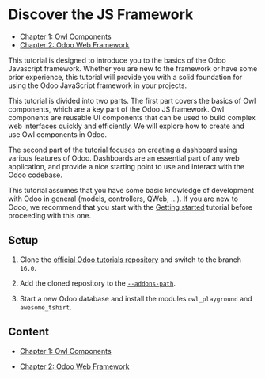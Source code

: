 # Discover the JS Framework

  * [Chapter 1: Owl Components](discover_js_framework/01_owl_components.html)
  * [Chapter 2: Odoo Web Framework](discover_js_framework/02_web_framework.html)

This tutorial is designed to introduce you to the basics of the Odoo
Javascript framework. Whether you are new to the framework or have some prior
experience, this tutorial will provide you with a solid foundation for using
the Odoo JavaScript framework in your projects.

This tutorial is divided into two parts. The first part covers the basics of
Owl components, which are a key part of the Odoo JS framework. Owl components
are reusable UI components that can be used to build complex web interfaces
quickly and efficiently. We will explore how to create and use Owl components
in Odoo.

The second part of the tutorial focuses on creating a dashboard using various
features of Odoo. Dashboards are an essential part of any web application, and
provide a nice starting point to use and interact with the Odoo codebase.

This tutorial assumes that you have some basic knowledge of development with
Odoo in general (models, controllers, QWeb, …). If you are new to Odoo, we
recommend that you start with the [Getting started](getting_started.html)
tutorial before proceeding with this one.

## Setup

  1. Clone the [official Odoo tutorials repository](https://github.com/odoo/tutorials) and switch to the branch `16.0`.

  2. Add the cloned repository to the [`--addons-path`](../reference/cli.html#cmdoption-odoo-bin-addons-path).

  3. Start a new Odoo database and install the modules `owl_playground` and `awesome_tshirt`.

## Content

  * [Chapter 1: Owl Components](discover_js_framework/01_owl_components.html)

  * [Chapter 2: Odoo Web Framework](discover_js_framework/02_web_framework.html)

